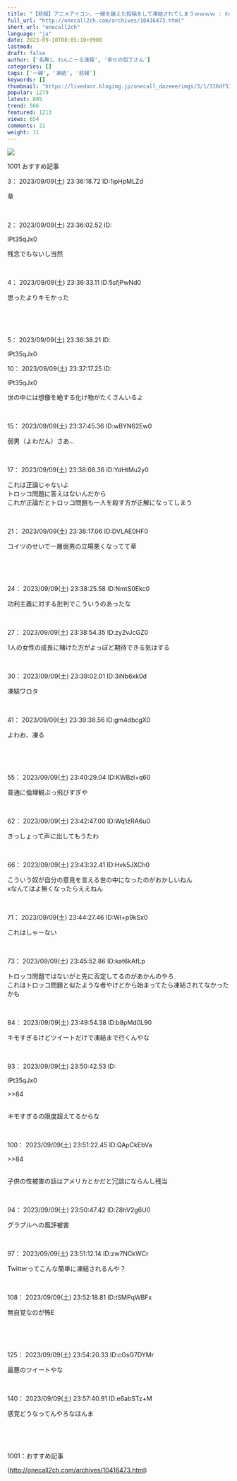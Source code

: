 ```yaml
---
title: "【悲報】アニメアイコン、一線を越えた投稿をして凍結されてしまうｗｗｗｗ : わんこーる速報！"
full_url: "http://onecall2ch.com/archives/10416473.html"
short_url: "onecall2ch"
language: "ja"
date: 2023-09-10T08:05:10+0900
lastmod: 
draft: false
author: ['名無し わんこーる速報', '幸せの包丁さん']
categories: []
tags: ['一線', '凍結', '悲報']
keywords: []
thumbnail: "https://livedoor.blogimg.jp/onecall_dazeee/imgs/3/1/316df533-s.jpg"
popular: 1279
latest: 805
trend: 566
featured: 1213
views: 654
comments: 22
weight: 11
---
```


![](https://livedoor.blogimg.jp/onecall_dazeee/imgs/3/1/316df533-s.jpg)

<div> <p class='name2'> 1001 おすすめ記事</p> <p class='name2'>3： 2023/09/09(土) 23:36:18.72 ID:1ipHpMLZd</p><p class='onecall'> 草 <br></p><br> <p class='name2'>2： 2023/09/09(土) 23:36:02.52 ID:<p>IPt35qJx0</p></p><p class='onecall'> 残念でもないし当然 <br></p><br> <p class='name2'>4： 2023/09/09(土) 23:36:33.11 ID:5sfjPwNd0</p><p class='onecall'><p> 思ったよりキモかった </p><br></p><br> <p class='name2'>5： 2023/09/09(土) 23:36:38.21 ID:<p>IPt35qJx0</p></p><p class='name2'>10： 2023/09/09(土) 23:37:17.25 ID:<p>IPt35qJx0</p></p><p class='onecall'> 世の中には想像を絶する化け物がたくさんいるよ <br></p><br> <p class='name2'>15： 2023/09/09(土) 23:37:45.36 ID:wBYN62Ew0</p><p class='onecall'> 弱男（よわだん）さあ... <br></p><br> <p class='name2'>17： 2023/09/09(土) 23:38:08.36 ID:YdHtMu2y0</p><p class='onecall'> これは正論じゃないよ <br> トロッコ問題に答えはないんだから <br> これが正論だとトロッコ問題も一人を殺す方が正解になってしまう <br></p><br> <p class='name2'>21： 2023/09/09(土) 23:38:17.06 ID:DVLAE0HF0</p><p class='onecall'><p> コイツのせいで一層弱男の立場悪くなってて草 </p><br></p><br> <p class='name2'>24： 2023/09/09(土) 23:38:25.58 ID:NmtS0Ekc0</p><p class='onecall'> 功利主義に対する批判でこういうのあったな <br></p><br> <p class='name2'>27： 2023/09/09(土) 23:38:54.35 ID:zy2vJcGZ0</p><p class='onecall'> 1人の女性の成長に賭けた方がよっぽど期待できる気はする <br></p><br> <p class='name2'>30： 2023/09/09(土) 23:39:02.01 ID:3iNb6xk0d</p><p class='onecall'> 凍結ワロタ <br></p><br> <p class='name2'>41： 2023/09/09(土) 23:39:38.56 ID:gm4dbcgX0</p><p class='onecall'><p> よわお、凍る </p><br></p><br> <p class='name2'>55： 2023/09/09(土) 23:40:29.04 ID:KWBzl+q60</p><p class='onecall'> 普通に倫理観ぶっ飛びすぎや <br></p><br> <p class='name2'>62： 2023/09/09(土) 23:42:47.00 ID:Wq1zRA6u0</p><p class='onecall'> きっしょって声に出してもうたわ <br></p><br> <p class='name2'>66： 2023/09/09(土) 23:43:32.41 ID:Hvk5JXCh0</p><p class='onecall'> こういう奴が自分の意見を言える世の中になったのがおかしいねん <br> xなんてはよ無くなったらええねん <br></p><br> <p class='name2'>71： 2023/09/09(土) 23:44:27.46 ID:WI+p9kSx0</p><p class='onecall'> これはしゃーない <br></p><br> <p class='name2'>73： 2023/09/09(土) 23:45:52.86 ID:kat6kAfLp</p><p class='onecall'> トロッコ問題ではないがと先に否定してるのがあかんのやろ <br> これはトロッコ問題と似たような者やけどから始まってたら凍結されてなかったかも <br></p><br> <p class='name2'>84： 2023/09/09(土) 23:49:54.38 ID:b8pMd0L90</p><p class='onecall'> キモすぎるけどツイートだけで凍結まで行くんやな <br></p><br> <p class='name2'>93： 2023/09/09(土) 23:50:42.53 ID:<p>IPt35qJx0</p></p><p class='onecall'> <p class='anchor'>>>84</p> <br> キモすぎるの限度超えてるからな <br></p><br> <p class='name2'>100： 2023/09/09(土) 23:51:22.45 ID:QApCkEbVa</p><p class='onecall'> <p class='anchor'>>>84</p> <br> 子供の性被害の話はアメリカとかだと冗談にならんし残当 <br></p><br> <p class='name2'>94： 2023/09/09(土) 23:50:47.42 ID:Z8hV2g6U0</p><p class='onecall'> グラブルへの風評被害 <br></p><br> <p class='name2'>97： 2023/09/09(土) 23:51:12.14 ID:zw7NCkWCr</p><p class='onecall'> Twitterってこんな簡単に凍結されるんや？ <br></p><br> <p class='name2'>108： 2023/09/09(土) 23:52:18.81 ID:tSMPqWBFx</p><p class='onecall'><p> 無自覚なのが怖E </p><br></p><br> <p class='name2'>125： 2023/09/09(土) 23:54:20.33 ID:cGsG7DYMr</p><p class='onecall'> 最悪のツイートやな <br></p><br> <p class='name2'>140： 2023/09/09(土) 23:57:40.91 ID:e6abSTz+M</p><p class='onecall'><p> 感覚どうなってんやろなほんま </p><br></p><br> <p class='name2'>1001：おすすめ記事</p> </div>

(http://onecall2ch.com/archives/10416473.html)

